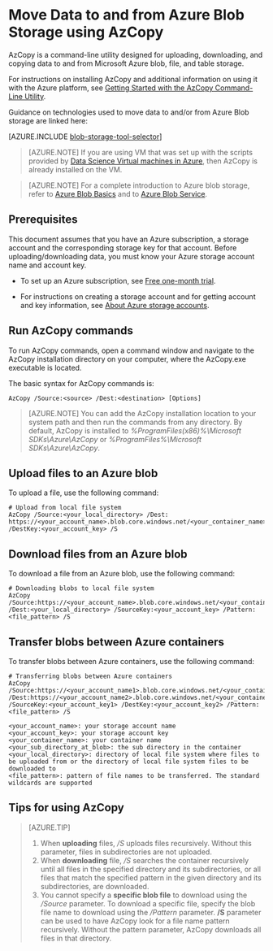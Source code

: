 <properties
    pageTitle="Move Data to and from Azure Blob Storage using AzCopy | Microsoft Azure"
    description="Move Data to and from Azure Blob Storage using AzCopy"
    services="machine-learning,storage"
    documentationCenter=""
    authors="bradsev"
    manager="jhubbard"
    editor="cgronlun" />

<tags
    ms.service="machine-learning"
    ms.workload="data-services"
    ms.tgt_pltfrm="na"
    ms.devlang="na"
    ms.topic="article"
    ms.date="09/14/2016"
    ms.author="bradsev" />

# <a name="move-data-to-and-from-azure-blob-storage-using-azcopy"></a>Move Data to and from Azure Blob Storage using AzCopy

AzCopy is a command-line utility designed for uploading, downloading, and copying data to and from Microsoft Azure blob, file, and table storage.

For instructions on installing AzCopy and additional information on using it with the Azure platform, see [Getting Started with the AzCopy Command-Line Utility](../storage/storage-use-azcopy.md).

Guidance on technologies used to move data to and/or from Azure Blob storage are linked here:

[AZURE.INCLUDE [blob-storage-tool-selector](../../includes/machine-learning-blob-storage-tool-selector.md)]


> [AZURE.NOTE] If you are using VM that was set up with the scripts provided by [Data Science Virtual machines in Azure](machine-learning-data-science-virtual-machines.md), then AzCopy is already installed on the VM.

> [AZURE.NOTE] For a complete introduction to Azure blob storage, refer to [Azure Blob Basics](../storage/storage-dotnet-how-to-use-blobs.md) and to [Azure Blob Service](https://msdn.microsoft.com/library/azure/dd179376.aspx).


## <a name="prerequisites"></a>Prerequisites

This document assumes that you have an Azure subscription, a storage account and the corresponding storage key for that account. Before uploading/downloading data, you must know your Azure storage account name and account key.

- To set up an Azure subscription, see [Free one-month trial](https://azure.microsoft.com/pricing/free-trial/).

- For instructions on creating a storage account and for getting account and key information, see [About Azure storage accounts](../storage/storage-create-storage-account.md).


## <a name="run-azcopy-commands"></a>Run AzCopy commands

To run AzCopy commands, open a command window and navigate to the AzCopy installation directory on your computer, where the AzCopy.exe executable is located. 

The basic syntax for AzCopy commands is:

    AzCopy /Source:<source> /Dest:<destination> [Options]

>[AZURE.NOTE] You can add the AzCopy installation location to your system path and then run the commands from any directory. By default, AzCopy is installed to *%ProgramFiles(x86)%\Microsoft SDKs\Azure\AzCopy* or *%ProgramFiles%\Microsoft SDKs\Azure\AzCopy*.

## <a name="upload-files-to-an-azure-blob"></a>Upload files to an Azure blob

To upload a file, use the following command:

    # Upload from local file system
    AzCopy /Source:<your_local_directory> /Dest: https://<your_account_name>.blob.core.windows.net/<your_container_name> /DestKey:<your_account_key> /S


## <a name="download-files-from-an-azure-blob"></a>Download files from an Azure blob

To download a file from an Azure blob, use the following command:

    # Downloading blobs to local file system
    AzCopy /Source:https://<your_account_name>.blob.core.windows.net/<your_container_name>/<your_sub_directory_at_blob>  /Dest:<your_local_directory> /SourceKey:<your_account_key> /Pattern:<file_pattern> /S


## <a name="transfer-blobs-between-azure-containers"></a>Transfer blobs between Azure containers

To transfer blobs between Azure containers, use the following command:

    # Transferring blobs between Azure containers
    AzCopy /Source:https://<your_account_name1>.blob.core.windows.net/<your_container_name1>/<your_sub_directory_at_blob1> /Dest:https://<your_account_name2>.blob.core.windows.net/<your_container_name2>/<your_sub_directory_at_blob2> /SourceKey:<your_account_key1> /DestKey:<your_account_key2> /Pattern:<file_pattern> /S

    <your_account_name>: your storage account name
    <your_account_key>: your storage account key
    <your_container_name>: your container name
    <your_sub_directory_at_blob>: the sub directory in the container
    <your_local_directory>: directory of local file system where files to be uploaded from or the directory of local file system files to be downloaded to
    <file_pattern>: pattern of file names to be transferred. The standard wildcards are supported


## <a name="tips-for-using-azcopy"></a>Tips for using AzCopy

> [AZURE.TIP]   
> 1. When **uploading** files, */S* uploads files recursively. Without this parameter, files in subdirectories are not uploaded.  
> 2. When **downloading** file, */S* searches the container recursively until all files in the specified directory and its subdirectories, or all files that match the specified pattern in the given directory and its subdirectories, are downloaded.  
> 3.  You cannot specify a **specific blob file** to download using the */Source* parameter. To download a specific file, specify the blob file name to download using the */Pattern* parameter. **/S** parameter can be used to have AzCopy look for a file name pattern recursively. Without the pattern parameter, AzCopy downloads all files in that directory.
